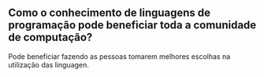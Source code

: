 ## Como o conhecimento de linguagens de programação pode beneficiar toda a comunidade de computação?

Pode beneficiar fazendo as pessoas tomarem melhores escolhas na utilização das linguagen.
